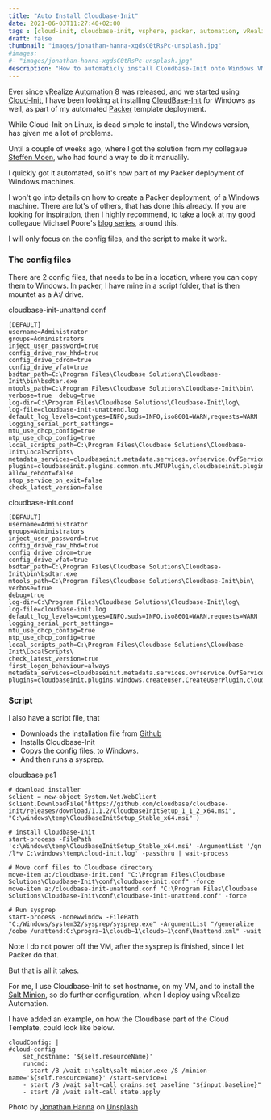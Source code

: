 ```yaml
---
title: "Auto Install Cloudbase-Init"
date: 2021-06-03T11:27:40+02:00
tags : [cloud-init, cloudbase-init, vsphere, packer, automation, vRealizs Automation]
draft: false
thumbnail: "images/jonathan-hanna-xgdsC0tRsPc-unsplash.jpg"
#images: 
#- "images/jonathan-hanna-xgdsC0tRsPc-unsplash.jpg"
description: "How to automaticly install Cloudbase-Init onto Windows VM's using packer, with a configuration that works with vSphere and vRealize Automation"
---
```

Ever since [vRealize Automation 8](https://www.vmware.com/products/vrealize-automation.html) was released, and we started using [Cloud-Init](https://cloudinit.readthedocs.io/en/latest/#), I have been looking at installing [CloudBase-Init](https://cloudbase.it/cloudbase-init/) for Windows as well, as part of my automated [Packer](https://www.packer.io) template deployment.

While Cloud-Init on Linux, is dead simple to install, the Windows version, has given me a lot of problems.

Until a couple of weeks ago, where I got the solution from my collegaue [Steffen Moen](https://www.linkedin.com/in/steffenmoen/), who had found a way to do it manualily.

I quickly got it automated, so it's now part of my Packer deployment of Windows machines.

I won't go into details on how to create a Packer deployment, of a Windows machine. There are lot's of others, that has done this already.
If you are looking for inspiration, then I highly recommend, to take a look at my good collegaue Michael Poore's [blog series](https://blog.v12n.io/creating-vsphere-vm-templates-with-packer-part-1/), around this.

I will only focus on the config files, and the script to make it work.

### The config files

There are 2 config files, that needs to be in a location, where you can copy them to Windows.
In packer, I have mine in a script folder, that is then mountet as a A:/ drive.

cloudbase-init-unattend.conf

```
[DEFAULT]  
username=Administrator  
groups=Administrators  
inject_user_password=true  
config_drive_raw_hhd=true  
config_drive_cdrom=true  
config_drive_vfat=true  
bsdtar_path=C:\Program Files\Cloudbase Solutions\Cloudbase-Init\bin\bsdtar.exe  
mtools_path=C:\Program Files\Cloudbase Solutions\Cloudbase-Init\bin\  
verbose=true  debug=true  
log-dir=C:\Program Files\Cloudbase Solutions\Cloudbase-Init\log\  
log-file=cloudbase-init-unattend.log  
default_log_levels=comtypes=INFO,suds=INFO,iso8601=WARN,requests=WARN  
logging_serial_port_settings=  
mtu_use_dhcp_config=true  
ntp_use_dhcp_config=true  
local_scripts_path=C:\Program Files\Cloudbase Solutions\Cloudbase-Init\LocalScripts\  
metadata_services=cloudbaseinit.metadata.services.ovfservice.OvfService  
plugins=cloudbaseinit.plugins.common.mtu.MTUPlugin,cloudbaseinit.plugins.common.sethostname.SetHostNamePlugin,cloudbaseinit.plugins.windows.extendvolumes.ExtendVolumesPlugin  
allow_reboot=false  
stop_service_on_exit=false  
check_latest_version=false
```

cloudbase-init.conf

```
[DEFAULT]
username=Administrator
groups=Administrators
inject_user_password=true
config_drive_raw_hhd=true
config_drive_cdrom=true
config_drive_vfat=true
bsdtar_path=C:\Program Files\Cloudbase Solutions\Cloudbase-Init\bin\bsdtar.exe
mtools_path=C:\Program Files\Cloudbase Solutions\Cloudbase-Init\bin\
verbose=true
debug=true
log-dir=C:\Program Files\Cloudbase Solutions\Cloudbase-Init\log\
log-file=cloudbase-init.log
default_log_levels=comtypes=INFO,suds=INFO,iso8601=WARN,requests=WARN
logging_serial_port_settings=
mtu_use_dhcp_config=true
ntp_use_dhcp_config=true
local_scripts_path=C:\Program Files\Cloudbase Solutions\Cloudbase-Init\LocalScripts\
check_latest_version=true
first_logon_behaviour=always
metadata_services=cloudbaseinit.metadata.services.ovfservice.OvfService
plugins=cloudbaseinit.plugins.windows.createuser.CreateUserPlugin,cloudbaseinit.plugins.windows.setuserpassword.SetUserPasswordPlugin,cloudbaseinit.plugins.common.sshpublickeys.SetUserSSHPublicKeysPlugin,cloudbaseinit.plugins.common.userdata.UserDataPlugin,cloudbaseinit.plugins.common.localscripts.LocalScriptsPlugin
```

### Script

I also have a script file, that

- Downloads the installation file from [Github](https://github.com/cloudbase/cloudbase-init/releases)
- Installs Cloudbase-Init
- Copys the config files, to Windows.
- And then runs a sysprep.

cloudbase.ps1

```
# download installer
$client = new-object System.Net.WebClient
$client.DownloadFile("https://github.com/cloudbase/cloudbase-init/releases/download/1.1.2/CloudbaseInitSetup_1_1_2_x64.msi", "C:\windows\temp\CloudbaseInitSetup_Stable_x64.msi" )

# install Cloudbase-Init
start-process -FilePath 'c:\Windows\temp\CloudbaseInitSetup_Stable_x64.msi' -ArgumentList '/qn /l*v C:\windows\temp\cloud-init.log' -passthru | wait-process

# Move conf files to Cloudbase directory
move-item a:/cloudbase-init.conf "C:\Program Files\Cloudbase Solutions\Cloudbase-Init\conf\cloudbase-init.conf" -force
move-item a:/cloudbase-init-unattend.conf "C:\Program Files\Cloudbase Solutions\Cloudbase-Init\conf\cloudbase-init-unattend.conf" -force

# Run sysprep
start-process -nonewwindow -FilePath "C:/Windows/system32/sysprep/sysprep.exe" -ArgumentList "/generalize /oobe /unattend:C:\progra~1\cloudb~1\cloudb~1\conf\Unattend.xml" -wait
```

Note I do not power off the VM, after the sysprep is finished, since I let Packer do that.

But that is all it takes.

For me, I use Cloudbase-Init to set hostname, on my VM, and to install the [Salt Minion](https://docs.saltproject.io/en/latest/ref/cli/salt-minion.html), so do further configuration, when I deploy using vRealize Automation.

I have added an example, on how the Cloudbase part of the Cloud Template, could look like below.

```
cloudConfig: |
#cloud-config
    set_hostname: '${self.resourceName}'
    runcmd:
    - start /B /wait c:\salt\salt-minion.exe /S /minion-name='${self.resourceName}' /start-service=1
    - start /B /wait salt-call grains.set baseline "${input.baseline}"
    - start /B /wait salt-call state.apply
```

Photo by <a href="https://unsplash.com/@funnelhead?utm_source=unsplash&utm_medium=referral&utm_content=creditCopyText">Jonathan Hanna</a> on <a href="https://unsplash.com/s/photos/dials?utm_source=unsplash&utm_medium=referral&utm_content=creditCopyText">Unsplash</a>
  